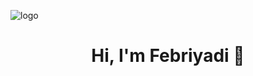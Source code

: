 ![logo]([https://github.com/Ashutosh-PMishra/Ashutosh-PMishra/blob/main/Github%20Banner.png](https://github.com/febriyadi/febriyadi/blob/main/Android%20devoloper%20(1640%20%C3%97%20600%20piksel)%20(1584%20%C3%97%20396%20piksel)%20(1).png))
<h1 align="center">
Hi, I'm Febriyadi 👋
</h1>

